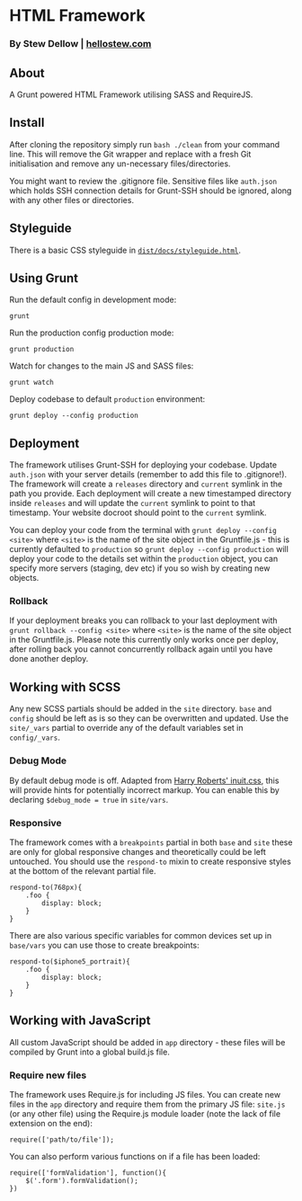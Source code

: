 # HTML Framework
### By Stew Dellow | [hellostew.com](http://hellostew.com/ "Creative Web Developer")

## About
A Grunt powered HTML Framework utilising SASS and RequireJS.

## Install
After cloning the repository simply run `bash ./clean` from your command line. This will remove the Git wrapper and replace with a fresh Git initialisation and remove any un-necessary files/directories.

You might want to review the .gitignore file. Sensitive files like `auth.json` which holds SSH connection details for Grunt-SSH should be ignored, along with any other files or directories.

## Styleguide
There is a basic CSS styleguide in [`dist/docs/styleguide.html`](dist/docs/styleguide.html).

## Using Grunt
Run the default config in development mode:

	grunt
Run the production config production mode:

	grunt production
Watch for changes to the main JS and SASS files:

	grunt watch
Deploy codebase to default `production` environment:

	grunt deploy --config production

## Deployment
The framework utilises Grunt-SSH for deploying your codebase. Update `auth.json` with your server details (remember to add this file to .gitignore!). The framework will create a `releases` directory and `current` symlink in the path you provide. Each deployment will create a new timestamped directory inside `releases` and will update the `current` symlink to point to that timestamp. Your website docroot should point to the `current` symlink.

You can deploy your code from the terminal with `grunt deploy --config <site>` where `<site>` is the name of the site object in the Gruntfile.js - this is currently defaulted to `production` so `grunt deploy --config production` will deploy your code to the details set within the `production` object, you can specify more servers (staging, dev etc) if you so wish by creating new objects.

### Rollback
If your deployment breaks you can rollback to your last deployment with `grunt rollback --config <site>` where `<site>` is the name of the site object in the Gruntfile.js. Please note this currently only works once per deploy, after rolling back you cannot concurrently rollback again until you have done another deploy.

## Working with SCSS
Any new SCSS partials should be added in the `site` directory. `base` and `config` should be left as is so they can be overwritten and updated. Use the `site/_vars` partial to override any of the default variables set in `config/_vars`.

### Debug Mode
By default debug mode is off. Adapted from [Harry Roberts' inuit.css](https://github.com/csswizardry/inuit.css), this will provide hints for potentially incorrect markup. You can enable this by declaring `$debug_mode = true` in `site/vars`.

### Responsive
The framework comes with a `breakpoints` partial in both `base` and `site` these are only for global responsive changes and theoretically could be left untouched. You should use the `respond-to` mixin to create responsive styles at the bottom of the relevant partial file.

	respond-to(768px){
		.foo {
			display: block;
		}
	}

There are also various specific variables for common devices set up in `base/vars` you can use those to create breakpoints:

	respond-to($iphone5_portrait){
		.foo {
			display: block;
		}
	}

## Working with JavaScript
All custom JavaScript should be added in `app` directory - these files will be compiled by Grunt into a global build.js file.

### Require new files
The framework uses Require.js for including JS files. You can create new files in the `app` directory and require them from the primary JS file: `site.js` (or any other file) using the Require.js module loader (note the lack of file extension on the end):

	require(['path/to/file']);

You can also perform various functions on if a file has been loaded:

	require(['formValidation'], function(){
		$('.form').formValidation();
	})
